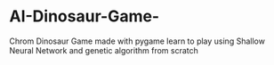 # AI-Dinosaur-Game-
Chrom Dinosaur Game made with pygame learn to play using Shallow  Neural Network  and genetic algorithm from scratch
